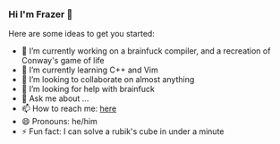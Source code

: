 ### Hi I'm Frazer 👋

Here are some ideas to get you started:

- 🔭 I’m currently working on a brainfuck compiler, and a recreation of Conway's game of life
- 🌱 I’m currently learning C++ and Vim
- 👯 I’m looking to collaborate on almost anything
- 🤔 I’m looking for help with brainfuck
- 💬 Ask me about ...
- 📫 How to reach me: [here](https://github.com/frazermills/frazermills/issues)
- 😄 Pronouns: he/him
- ⚡ Fun fact: I can solve a rubik's cube in under a minute

